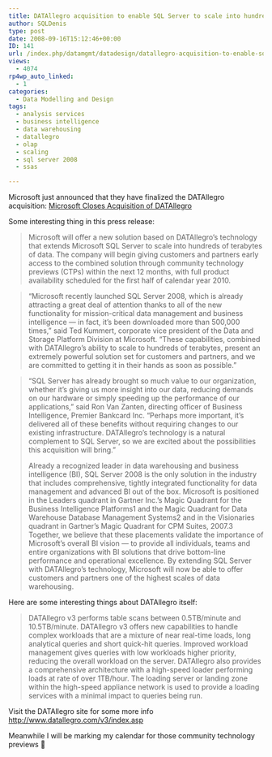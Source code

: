 ```yaml
---
title: DATAllegro acquisition to enable SQL Server to scale into hundreds of terabytes of data
author: SQLDenis
type: post
date: 2008-09-16T15:12:46+00:00
ID: 141
url: /index.php/datamgmt/datadesign/datallegro-acquisition-to-enable-sql-ser/
views:
  - 4074
rp4wp_auto_linked:
  - 1
categories:
  - Data Modelling and Design
tags:
  - analysis services
  - business intelligence
  - data warehousing
  - datallegro
  - olap
  - scaling
  - sql server 2008
  - ssas

---
```

Microsoft just announced that they have finalized the DATAllegro acquisition: [Microsoft Closes Acquisition of DATAllegro][1]

Some interesting thing in this press release:
  


> Microsoft will offer a new solution based on DATAllegro’s technology that extends Microsoft SQL Server to scale into hundreds of terabytes of data. The company will begin giving customers and partners early access to the combined solution through community technology previews (CTPs) within the next 12 months, with full product availability scheduled for the first half of calendar year 2010.
  
> “Microsoft recently launched SQL Server 2008, which is already attracting a great deal of attention thanks to all of the new functionality for mission-critical data management and business intelligence — in fact, it’s been downloaded more than 500,000 times,” said Ted Kummert, corporate vice president of the Data and Storage Platform Division at Microsoft. “These capabilities, combined with DATAllegro’s ability to scale to hundreds of terabytes, present an extremely powerful solution set for customers and partners, and we are committed to getting it in their hands as soon as possible.”
  
> “SQL Server has already brought so much value to our organization, whether it’s giving us more insight into our data, reducing demands on our hardware or simply speeding up the performance of our applications,” said Ron Van Zanten, directing officer of Business Intelligence, Premier Bankcard Inc. “Perhaps more important, it’s delivered all of these benefits without requiring changes to our existing infrastructure. DATAllegro’s technology is a natural complement to SQL Server, so we are excited about the possibilities this acquisition will bring.”</p> 
> 
> Already a recognized leader in data warehousing and business intelligence (BI), SQL Server 2008 is the only solution in the industry that includes comprehensive, tightly integrated functionality for data management and advanced BI out of the box. Microsoft is positioned in the Leaders quadrant in Gartner Inc.’s Magic Quadrant for the Business Intelligence Platforms1 and the Magic Quadrant for Data Warehouse Database Management Systems2 and in the Visionaries quadrant in Gartner’s Magic Quadrant for CPM Suites, 2007.3 Together, we believe that these placements validate the importance of Microsoft’s overall BI vision — to provide all individuals, teams and entire organizations with BI solutions that drive bottom-line performance and operational excellence. By extending SQL Server with DATAllegro’s technology, Microsoft will now be able to offer customers and partners one of the highest scales of data warehousing.

Here are some interesting things about DATAllegro itself:

> DATAllegro v3 performs table scans between 0.5TB/minute and 10.5TB/minute. DATAllegro v3 offers new capabilities to handle complex workloads that are a mixture of near real-time loads, long analytical queries and short quick-hit queries. Improved workload management gives queries with low workloads higher priority, reducing the overall workload on the server. DATAllegro also provides a comprehensive architecture with a high-speed loader performing loads at rate of over 1TB/hour. The loading server or landing zone within the high-speed appliance network is used to provide a loading services with a minimal impact to queries being run.

Visit the DATAllegro site for some more info http://www.datallegro.com/v3/index.asp

Meanwhile I will be marking my calendar for those community technology previews 🙂

 [1]: http://www.microsoft.com/presspass/press/2008/sep08/09-16DAPR.mspx?rss_fdn=Press%20Releases